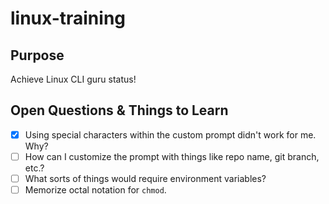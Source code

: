 # linux-training

## Purpose

Achieve Linux CLI guru status!

## Open Questions & Things to Learn

- [x] Using special characters within the custom prompt didn't work for me. Why?
- [ ] How can I customize the prompt with things like repo name, git branch, etc.?
- [ ] What sorts of things would require environment variables?
- [ ] Memorize octal notation for `chmod`.
